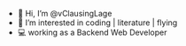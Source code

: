 - 👋 Hi, I’m @vClausingLage
- 👀 I’m interested in coding | literature | flying
- 💻 working as a Backend Web Developer
<!---
vClausingLage/vClausingLage is a ✨ special ✨ repository because its `README.md` (this file) appears on your GitHub profile.
You can click the Preview link to take a look at your changes.
--->
